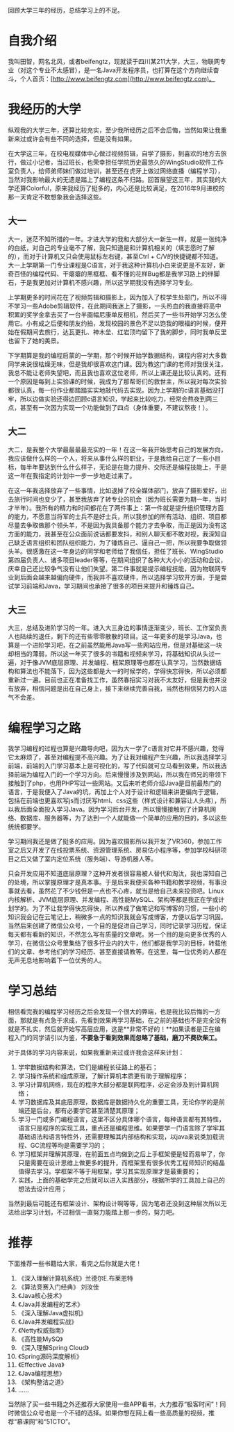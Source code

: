 回顾大学三年的经历，总结学习上的不足。

# 自我介绍
我叫田智，网名北风，或者beifengtz，现就读于四川某211大学，大三，物联网专业（对这个专业不太感冒），是一名Java开发程序员，也打算在这个方向继续奋斗，个人首页：[http://www.beifengtz.com](http://www.beifengtz.com)。

# 我经历的大学
纵观我的大学三年，还算比较充实，至少我所经历之后不会后悔，当然如果让我重新来过或许会有些不同的选择，但是没有如果。

在大学这三年，在校电视媒体中心做过视频剪辑，自学了摄影，到喜欢的地方去旅行，做过小记者，当过班长，也荣幸担任学院历史最悠久的WingStudio软件工作室负责人，给师弟师妹们做过培训，甚至还在虎牙上做过网络直播（编程学习），当然对我影响最大的无遗是踏上了编程这条不归路。回首展望这三年，其实我的大学还算Colorful，原来我经历了挺多的，内心还是比较满足，在2016年9月进校的那一天肯定不敢想象我会选择这些。

## 大一

大一，迷茫不知所措的一年。才进大学的我和大部分大一新生一样，就是一张纯净的白纸，对自己的专业毫不了解，我只知道是和计算机相关的（填志愿时了解的），而对于计算机又只会使用鼠标左右键，甚至Ctrl + C/V的快捷键都不知道。大一上学期第一门专业课程是C语言，对于我这种计算机小白来说更是不友好，新奇百怪的编程代码、干瘪瘪的黑框框、看不懂的花样Bug都是我学习路上的绊脚石，于是我更加对计算机不感兴趣，所以这学期我没有选择学习专业。

上学期更多的时间花在了视频剪辑和摄影上，因为加入了校学生处部门，所以不得不学习一些Adobe剪辑软件，在此期间我迷上了摄影，一头热血的我直接将高中积累的奖学金拿去买了一台半画幅尼康单反相机，然后买了一些书开始学习怎么使用它。小有成之后便和朋友约拍，发现校园的景色不足以饱我的眼福的时候，便开始在假期间去旅行，达瓦更扎、神木垒、红岩顶均留下了我的脚步，同时我单反里也留下了她的美景。

下学期算是我的编程启蒙的一学期，那个时候开始学数据结构，课程内容对大多数同学来说很枯燥无味，但是我却很喜欢这门课。因为教这门课的老师对我很关注，我总不能让老师失望吧，而且我也喜欢这位老师，所以上课还是比较认真的。还有一个原因是每到上实验课的时候，我成为了那帮哥们的救世主，所以我对每次实验都很认真，每一份作业都踏踏实实地敲代码去实现。因为上学期的c语言基础没打牢，所以边做实验还得边回顾c语言知识，学起来比较吃力，经常会熬夜到两三点，甚至有一次因为实现一个功能做到了四点（身体重要，不建议熬夜！）。

## 大二

大二，是我整个大学最最最最充实的一年！在这一年我开始思考自己的发展方向，我应该做什么样的一个人，将来从事什么样的职业，于是我给自己定了一些小目标，每半年要达到什么什么样子，无论是在能力提升、交际还是编程技能上，于是这一年在我指定的计划中一步一步地走过来了。

在这一年我选择放弃了一些事情，比如退掉了校全媒体部门，放弃了摄影爱好，出去旅行时间也变少了，甚至我放弃了转专业的机会（因为班长需要为期一年，当时才半年）。我所有的精力和时间都花在了两件事上：第一件就是提升组织管理方面的能力，不愿意当将军的士兵不是好士兵，所以我参加的所有活动、组织、项目都尽量去争取做那个领头羊，不是因为我具备那个能力才去争取，而正是因为没有这方面的能力，我甚至在公众面前说话都要发抖，和别人聊天都不敢对视，我深知自己缺乏语言组织和团队组织能力，为了锤炼自己、逼自己一把，所以我要争取做领头羊。很感激在这一年身边的同学和老师给了我信任，担任了班长、WingStudio第四届负责人、诸多项目leader等等，在期间组织了各种大大小小的活动和会议，庆幸自己还比较争气没有让他们失望。第二件事就是提示编程技能，因为物联网专业到后面会越来越偏向硬件，而我并不喜欢硬件，所以选择学习软开方面，于是尝试学习前端和Java，学习期间也承接了很多的项目来提升和锤炼自己。

## 大三
大三，总结及进阶学习的一年。进入大三身边的事情逐渐变少，班长、工作室负责人也陆续的退任，剩下的还有些零零散散的项目。这一年更多的是学习Java，也算是一个进阶学习吧，在之前虽然能用Java写一些网站应用，但是对基础这一块却相当的薄弱，所以这一年买了很多的书籍和视频来学习，将基础知识从头过一遍，对于像JVM底层原理、并发编程、框架原理等也都在认真学习，当然数据结构和算法也不能落下，因为这些都是大一的时候学的，学得快忘得快，所以必须都重新过一遍。目前也正在准备找工作，虽然春招实习对我不太友好，但是我也并没有放弃，相信问题是出在自己身上，接下来继续完善自我，当然也相信努力的人运气不会差。

# 编程学习之路

我学习编程的过程也算是兴趣导向吧，因为大一学了c语言对它并不感兴趣，觉得它太麻烦了，甚至对编程提不高兴趣。为了让我对编程产生兴趣，所以我选择学习前端，前端的入门学习基本上是可视化的，写了代码就可立马看到效果，所以我选择前端为编程入门的一个学习方向。后来慢慢涉及到网站，所以我在师兄的带领下接触到了php，也用PHP写过一些网站。又后来听老师介绍Java是目前最热门的语言，于是我便入了Java的坑，再加上个人对于设计和逻辑来讲更偏向于逻辑，包括在前端也更喜欢写js而讨厌写html、css这些（样式设计和兼容让人头疼），所以我后面全面投入学习Java。因为学习后台开发，所以慢慢接触到了计算机网络、数据库、服务器等，为了达到一个人就能做一个简单的应用的目的，多以这些统统都要学。

学习期间我还是做了挺多的应用。因为喜欢摄影所以我开发了VR360，参加工作室之后又开发了在线投票系统、资源管理系统、房易估小程序等，参加学校科研项目之后又做了室内定位系统（服务端）、导游机器人等。

只会开发应用不知道底层原理？这种开发者很容易被人替代和淘汰，我也深知自己的处境，所以掌握原理才是真本事。于是后来我便买各种书籍和教学视频，有事没事就去看，虽然花了不少钱但是一点也不心疼，就当是给自己未来投资吧。Linux内核解析、JVM底层原理、并发编程、高性能MySQL、架构等都是我正在学或计划学的。为了不让我学得快忘得快，所以养成了做笔记和写博客的习惯，一些小的知识我会记在云笔记上，稍微多一点的知识我就会写成博客，方便以后学习巩固。当然后来创建了微信公众号，一个目的是促进自己学习，同时记录学习历程，保证每天都有看新的知识，不然怎么写有质量的文章呢。另一个目的是向更多优秀的人学习，在微信公众号里集结了很多行业内的大牛，他们都是我学习的目标，转载他们的文章、参考他们的学习经历、甚至直接请教等。在这里，每一位优秀的人都在无声无息地影响着下一位优秀的人。

# 学习总结
相信看完我的编程学习经历之后会发现一个很大的弊端，也是我比较后悔的一方面，那就是有点急于求成，先看到效果再学习基础，在之前的基础也不是完全没有就是不扎实，然后就开始写高层应用，这是**非常不好的！**如果读者是正在编程入门的同学请引以为鉴，**不要急于看到效果而忽略了基础，磨刀不费砍柴工。**

对于具体的学习内容来说，如果我重新来过或许我会这样来计划：
1. 学牢数据结构和算法，它们是编程长征路上的基石；
2. 学习操作系统和组成原理，了解计算机本质更有助于理解程序；
3. 学习计算机网络，现在的程序大部分都是联网程序，必定会涉及到计算机网络；
4. 学习数据库及其底层原理，数据库是数据持久化的重要工具，无论你学的是前端还是后台，都有必要学它甚至清楚其原理；
5. 学习一门或多门编程语言，这里不区分具体哪个语言，每种语言都有其特性，语言只是程序的实现工具，重点还是编程思维。如果要学一门语言除了学牢其基础语法和语言特性外，还需要理解其内部结构和实现，以java来说类加载流程、GC流程等均是需要学习的；
6. 学习框架并理解其原理，在前面五点均做到之后上手框架便是轻而易举了，你只是需要在设计思维上做更多的提升，而框架里有很多优秀工程师知识的结晶值得去学习。学框架不等于用框架，学习其实现原理才是最重要的；
7. 实践，上面的基础学完之后就可以进入实践部分，根据所学的工具加上自己的想法去设计应用；

当然到最后可能还有框架设计、架构设计啊等等，因为笔者还没到这种层次所以无法给出学习计划，不过相信一直努力能踏上那一步的，努力吧。

# 推荐
下面推荐一些书籍给大家，看完之后你就是大佬！

1. 《深入理解计算机系统》兰德尔E.布莱恩特 
2. 《算法竞赛入门经典》 刘汝佳
3. 《Java核心技术》
4. 《Java并发编程的艺术》
5. 《深入理解Java虚拟机》
6. 《Java并发编程实战》
7. 《Netty权威指南》
8. 《高性能MySQ》
9. 《深入理解Spring Cloud》
10. 《Spring源码深度解析》
11. 《Effective Java》
12. 《Java编程思想》
13. 《架构整洁之道》
14. ......

当然除了买一些书籍之外还推荐大家使用一些APP看书，大力推荐“极客时间”！同时微信公众号也是一个不错的选择。如果你想在网上看一些高质量的视频，推荐“慕课网”和“51CTO”。